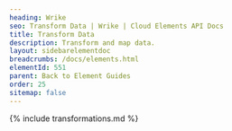 ```yaml
---
heading: Wrike
seo: Transform Data | Wrike | Cloud Elements API Docs
title: Transform Data
description: Transform and map data.
layout: sidebarelementdoc
breadcrumbs: /docs/elements.html
elementId: 551
parent: Back to Element Guides
order: 25
sitemap: false
---
```


{% include transformations.md %}
